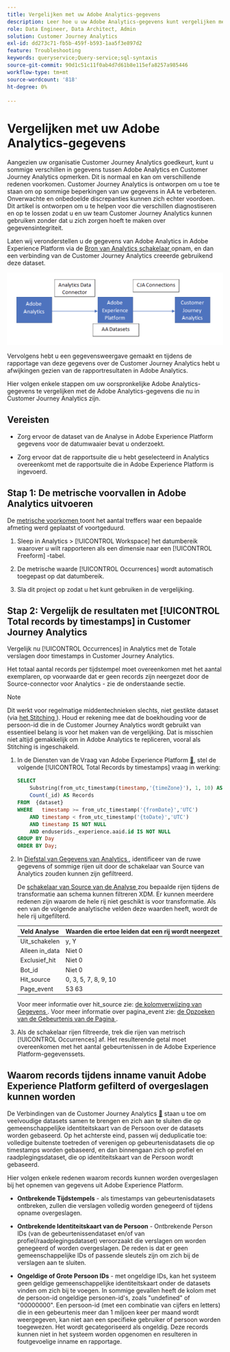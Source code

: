 ```yaml
---
title: Vergelijken met uw Adobe Analytics-gegevens
description: Leer hoe u uw Adobe Analytics-gegevens kunt vergelijken met gegevens in Customer Journey Analytics
role: Data Engineer, Data Architect, Admin
solution: Customer Journey Analytics
exl-id: dd273c71-fb5b-459f-b593-1aa5f3e897d2
feature: Troubleshooting
keywords: queryservice;Query-service;sql-syntaxis
source-git-commit: 90d1c51c11f0ab4d7d61b8e115efa8257a985446
workflow-type: tm+mt
source-wordcount: '818'
ht-degree: 0%

---
```


# Vergelijken met uw Adobe Analytics-gegevens

Aangezien uw organisatie Customer Journey Analytics goedkeurt, kunt u sommige verschillen in gegevens tussen Adobe Analytics en Customer Journey Analytics opmerken. Dit is normaal en kan om verschillende redenen voorkomen. Customer Journey Analytics is ontworpen om u toe te staan om op sommige beperkingen van uw gegevens in AA te verbeteren. Onverwachte en onbedoelde discrepanties kunnen zich echter voordoen. Dit artikel is ontworpen om u te helpen voor die verschillen diagnostiseren en op te lossen zodat u en uw team Customer Journey Analytics kunnen gebruiken zonder dat u zich zorgen hoeft te maken over gegevensintegriteit.

Laten wij veronderstellen u de gegevens van Adobe Analytics in Adobe Experience Platform via de [ Bron van Analytics schakelaar ](https://experienceleague.adobe.com/docs/experience-platform/sources/ui-tutorials/create/adobe-applications/analytics.html?lang=nl-NL) opnam, en dan een verbinding van de Customer Journey Analytics creeerde gebruikend deze dataset.

![ de gegevensstroom van Adobe Analytics door de gegevensschakelaar aan Adobe Experience Platform en aan de Analyse van de Reis van de Klant gebruikend verbindingen CJA.](assets/compare.png)

Vervolgens hebt u een gegevensweergave gemaakt en tijdens de rapportage van deze gegevens over de Customer Journey Analytics hebt u afwijkingen gezien van de rapportresultaten in Adobe Analytics.

Hier volgen enkele stappen om uw oorspronkelijke Adobe Analytics-gegevens te vergelijken met de Adobe Analytics-gegevens die nu in Customer Journey Analytics zijn.

## Vereisten

* Zorg ervoor de dataset van de Analyse in Adobe Experience Platform gegevens voor de datumwaaier bevat u onderzoekt.

* Zorg ervoor dat de rapportsuite die u hebt geselecteerd in Analytics overeenkomt met de rapportsuite die in Adobe Experience Platform is ingevoerd.

## Stap 1: De metrische voorvallen in Adobe Analytics uitvoeren

De [ metrische voorkomen ](https://experienceleague.adobe.com/docs/analytics/components/metrics/occurrences.html?lang=nl-NL) toont het aantal treffers waar een bepaalde afmeting werd geplaatst of voortgeduurd.

1. Sleep in Analytics > [!UICONTROL Workspace] het datumbereik waarover u wilt rapporteren als een dimensie naar een [!UICONTROL Freeform] -tabel.

1. De metrische waarde [!UICONTROL Occurrences] wordt automatisch toegepast op dat datumbereik.

1. Sla dit project op zodat u het kunt gebruiken in de vergelijking.

## Stap 2: Vergelijk de resultaten met [!UICONTROL Total records by timestamps] in Customer Journey Analytics

Vergelijk nu [!UICONTROL Occurrences] in Analytics met de Totale verslagen door timestamps in Customer Journey Analytics.

Het totaal aantal records per tijdstempel moet overeenkomen met het aantal exemplaren, op voorwaarde dat er geen records zijn neergezet door de Source-connector voor Analytics - zie de onderstaande sectie.

>[!NOTE]
>
>Dit werkt voor regelmatige middentechnieken slechts, niet gestikte dataset (via [ het Stitching ](/help/stitching/overview.md)). Houd er rekening mee dat de boekhouding voor de persoon-id die in de Customer Journey Analytics wordt gebruikt van essentieel belang is voor het maken van de vergelijking. Dat is misschien niet altijd gemakkelijk om in Adobe Analytics te repliceren, vooral als Stitching is ingeschakeld.

1. In de Diensten van de Vraag van Adobe Experience Platform [&#128279;](https://experienceleague.adobe.com/docs/experience-platform/query/best-practices/adobe-analytics.html?lang=nl-NL), stel de volgende [!UICONTROL Total Records by timestamps] vraag in werking:

   ```sql
   SELECT
       Substring(from_utc_timestamp(timestamp,'{timeZone}'), 1, 10) AS Day,
       Count(_id) AS Records 
   FROM  {dataset}
   WHERE   timestamp >= from_utc_timestamp('{fromDate}','UTC')
       AND timestamp < from_utc_timestamp('{toDate}','UTC')
       AND timestamp IS NOT NULL
       AND enduserids._experience.aaid.id IS NOT NULL
   GROUP BY Day
   ORDER BY Day; 
   ```

1. In [ Diefstal van Gegevens van Analytics ](https://experienceleague.adobe.com/docs/analytics/export/analytics-data-feed/data-feed-contents/datafeeds-reference.html?lang=nl-NL), identificeer van de ruwe gegevens of sommige rijen uit door de schakelaar van Source van Analytics zouden kunnen zijn gefiltreerd.

   De [ schakelaar van Source van de Analyse ](https://experienceleague.adobe.com/docs/experience-platform/sources/ui-tutorials/create/adobe-applications/analytics.html?lang=nl-NL) zou bepaalde rijen tijdens de transformatie aan schema kunnen filtreren XDM. Er kunnen meerdere redenen zijn waarom de hele rij niet geschikt is voor transformatie. Als een van de volgende analytische velden deze waarden heeft, wordt de hele rij uitgefilterd.

   | Veld Analyse | Waarden die ertoe leiden dat een rij wordt neergezet |
   | --- | --- |
   | Uit_schakelen | y, Y |
   | Alleen in_data | Niet 0 |
   | Exclusief_hit | Niet 0 |
   | Bot_id | Niet 0 |
   | Hit_source | 0, 3, 5, 7, 8, 9, 10 |
   | Page_event | 53 63 |

   Voor meer informatie over hit\_source zie: [ de kolomverwijzing van Gegevens ](https://experienceleague.adobe.com/docs/analytics/export/analytics-data-feed/data-feed-contents/datafeeds-reference.html?lang=nl-NL). Voor meer informatie over pagina\_event zie: [ de Opzoeken van de Gebeurtenis van de Pagina ](https://experienceleague.adobe.com/docs/analytics/export/analytics-data-feed/data-feed-contents/datafeeds-page-event.html?lang=nl-NL).

1. Als de schakelaar rijen filtreerde, trek die rijen van metrisch [!UICONTROL Occurrences] af. Het resulterende getal moet overeenkomen met het aantal gebeurtenissen in de Adobe Experience Platform-gegevenssets.

## Waarom records tijdens inname vanuit Adobe Experience Platform gefilterd of overgeslagen kunnen worden

De Verbindingen van de Customer Journey Analytics [&#128279;](/help/connections/create-connection.md) staan u toe om veelvoudige datasets samen te brengen en zich aan te sluiten die op gemeenschappelijke identiteitskaart van de Persoon over de datasets worden gebaseerd. Op het achterste eind, passen wij deduplicatie toe: volledige buitenste toetreden of verenigen op gebeurtenisdatasets die op timestamps worden gebaseerd, en dan binnengaan zich op profiel en raadplegingsdataset, die op identiteitskaart van de Persoon wordt gebaseerd.

Hier volgen enkele redenen waarom records kunnen worden overgeslagen bij het opnemen van gegevens uit Adobe Experience Platform.

* **Ontbrekende Tijdstempels** - als timestamps van gebeurtenisdatasets ontbreken, zullen die verslagen volledig worden genegeerd of tijdens opname overgeslagen.

* **Ontbrekende Identiteitskaart van de Persoon** - Ontbrekende Person IDs (van de gebeurtenissendataset en/of van profiel/raadplegingsdataset) veroorzaakt die verslagen om worden genegeerd of worden overgeslagen. De reden is dat er geen gemeenschappelijke IDs of passende sleutels zijn om zich bij de verslagen aan te sluiten.

* **Ongeldige of Grote Persoon IDs** - met ongeldige IDs, kan het systeem geen geldige gemeenschappelijke identiteitskaart onder de datasets vinden om zich bij te voegen. In sommige gevallen heeft de kolom met de persoon-id ongeldige personen-id&#39;s, zoals &quot;undefined&quot; of &quot;00000000&quot;. Een persoon-id (met een combinatie van cijfers en letters) die in een gebeurtenis meer dan 1 miljoen keer per maand wordt weergegeven, kan niet aan een specifieke gebruiker of persoon worden toegewezen. Het wordt gecategoriseerd als ongeldig. Deze records kunnen niet in het systeem worden opgenomen en resulteren in foutgevoelige inname en rapportage.
